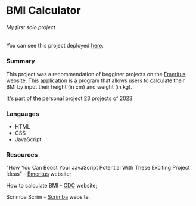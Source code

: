 <h1>BMI Calculator</h1>
<h6>My first solo project</h6>

You can see this project deployed <a href="https://curious-cobbler-4a37e6.netlify.app">here</a>.

<h3>Summary</h3>

This project was a recommendation of begginer projects on the <a href="https://emeritus.org/blog/coding-javascript-project-ideas/">Emeritus</a> website.
This application is a program that allows users to calculate their BMI by input their height (in cm) and weight (in kg).

It's part of the personal project 23 projects of 2023

<h3>Languages</h3>

- HTML
- CSS
- JavaScript

<h3>Resources</h3>

"How You Can Boost Your JavaScript Potential With These Exciting Project Ideas" - <a href="https://emeritus.org/blog/coding-javascript-project-ideas/">Emeritus</a> website;

How to calculate BMI - <a href="https://www.cdc.gov/healthyweight/assessing/bmi/index.html#:~:text=Calculate%20Your%20BMI&text=Body%20Mass%20Index%20(BMI)%20is,can%20indicate%20high%20body%20fatness.)https://www.cdc.gov/healthyweight/assessing/bmi/index.html#:~:text=Calculate%20Your%20BMI&text=Body%20Mass%20Index%20(BMI)%20is,can%20indicate%20high%20body%20fatness.">CDC</a> website;

Scrimba Scrim - <a href="https://scrimba.com/dashboard#labs">Scrimba</a> website.
